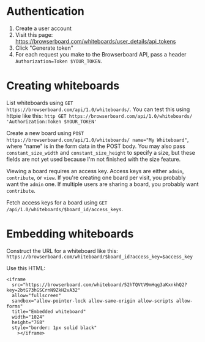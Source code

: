 # Authentication

1. Create a user account
2. Visit this page: https://browserboard.com/whiteboards/user_details/api_tokens
3. Click "Generate token"
4. For each request you make to the Browserboard API, pass a header `Authorization=Token $YOUR_TOKEN`.

# Creating whiteboards

List whiteboards using `GET https://browserboard.com/api/1.0/whiteboards/`. You can test this using httpie like this: `http GET https://browserboard.com/api/1.0/whiteboards/ 'Authorization:Token $YOUR_TOKEN'`

Create a new board using `POST https://browserboard.com/api/1.0/whiteboards/ name="My Whiteboard"`, where "name" is in the form data in the POST body. You may also pass `constant_size_width` and `constant_size_height` to specify a size, but these fields are not yet used because I'm not finished with the size feature.

Viewing a board requires an access key. Access keys are either `admin`, `contribute`, or `view`. If you're creating one board per visit, you probably want the `admin` one. If multiple users are sharing a board, you probably want `contribute`.

Fetch access keys for a board using `GET /api/1.0/whiteboards/$board_id/access_keys`.

# Embedding whiteboards

Construct the URL for a whiteboard like this: `https://browserboard.com/whiteboard/$board_id?access_key=$access_key`

Use this HTML:

```
<iframe
  src="https://browserboard.com/whiteboard/52hTQVtV9mHqg3aKxnkhQ2?key=2btG73hGSCrnN9ZkH2vA32"
  allow="fullscreen"
  sandbox="allow-pointer-lock allow-same-origin allow-scripts allow-forms"
  title="Embedded whiteboard"
  width="1024"
  height="768"
  style="border: 1px solid black"
    ></iframe>
```